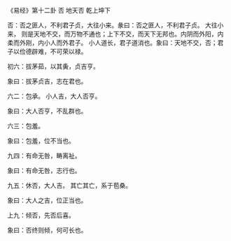 《易经》第十二卦 否 地天否 乾上坤下

否：否之匪人，不利君子贞，大往小来。彖曰：否之匪人，不利君子贞。 大往小来， 则是天地不交，而万物不通也；上下不交，而天下无邦也。内阴而外阳，内柔而外刚，内小人而外君子。 小人道长，君子道消也。象曰：天地不交，否；君子以俭德辟难，不可荣以禄。

初六：拔茅茹，以其夤，贞吉亨。

象曰：拔茅贞吉，志在君也。

六二：包承。 小人吉，大人否亨。

象曰：大人否亨，不乱群也。

六三：包羞。

象曰：包羞，位不当也。

九四：有命无咎，畴离祉。

象曰：有命无咎，志行也。

九五：休否，大人吉。 其亡其亡，系于苞桑。

象曰：大人之吉，位正当也。

上九：倾否，先否后喜。

象曰：否终则倾，何可长也。

